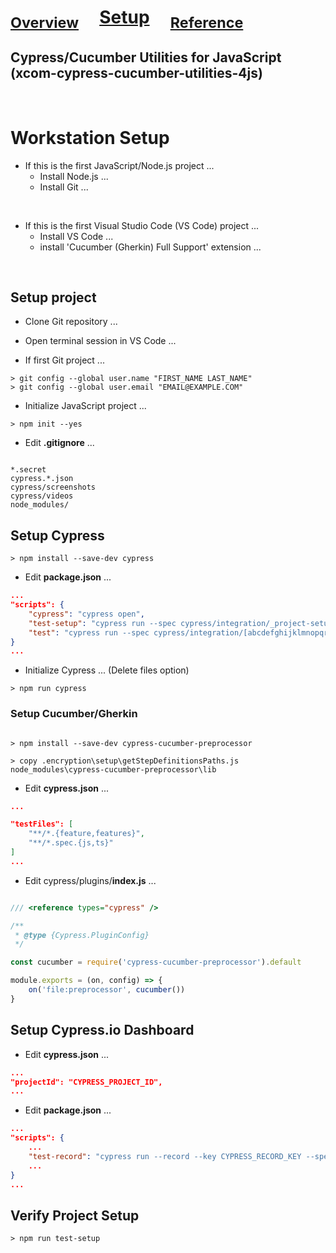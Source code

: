 

# <sub>[Overview](README.md)</sub>&nbsp;&nbsp;&nbsp;&nbsp;&nbsp;[Setup](README_Setup.md)&nbsp;&nbsp;&nbsp;&nbsp;&nbsp;<sub>[Reference](README_Reference.md)</sub>

## Cypress/Cucumber Utilities for JavaScript (xcom-cypress-cucumber-utilities-4js)

<br/>


# Workstation Setup

* If this is the first JavaScript/Node.js project ...
    * Install Node.js ...
    * Install Git ...

<br>

* If this is the first Visual Studio Code (VS Code) project ...
    * Install VS Code ...
    * install 'Cucumber (Gherkin) Full Support' extension ...

<br>

## Setup project

* Clone Git repository ...

* Open terminal session in VS Code ...

* If first Git project ...

```
> git config --global user.name "FIRST_NAME LAST_NAME"
> git config --global user.email "EMAIL@EXAMPLE.COM"
```

* Initialize JavaScript project ...

```
> npm init --yes
```

* Edit **.gitignore** ...

```

*.secret
cypress.*.json
cypress/screenshots
cypress/videos
node_modules/

```


## Setup Cypress

```
> npm install --save-dev cypress
```

* Edit **package.json** ...

```json
...
"scripts": {
    "cypress": "cypress open",
    "test-setup": "cypress run --spec cypress/integration/_project-setup/**",
    "test": "cypress run --spec cypress/integration/[abcdefghijklmnopqrstuvwxyz0123456789]*/**"
}
...
```

* Initialize Cypress ... (Delete files option)
```
> npm run cypress
```

### Setup Cucumber/Gherkin

```

> npm install --save-dev cypress-cucumber-preprocessor

> copy .encryption\setup\getStepDefinitionsPaths.js node_modules\cypress-cucumber-preprocessor\lib

```


* Edit **cypress.json** ...

```json
...

"testFiles": [
    "**/*.{feature,features}",
    "**/*.spec.{js,ts}"
]
...
```

* Edit cypress/plugins/**index.js** ...

```js

/// <reference types="cypress" />

/**
 * @type {Cypress.PluginConfig}
 */

const cucumber = require('cypress-cucumber-preprocessor').default

module.exports = (on, config) => {
    on('file:preprocessor', cucumber())
}

```


## Setup Cypress.io Dashboard

* Edit **cypress.json** ...

```json
...
"projectId": "CYPRESS_PROJECT_ID",
...
```

* Edit **package.json** ...

```json
...
"scripts": {
    ...
    "test-record": "cypress run --record --key CYPRESS_RECORD_KEY --spec cypress/integration/[abcdefghijklmnopqrstuvwxyz0123456789]*/**",
    ...
}
...
```



## Verify Project Setup

```
> npm run test-setup
```
